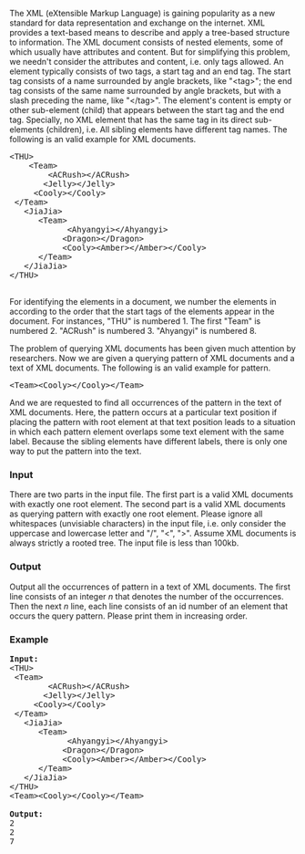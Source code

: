 <p>
The XML (eXtensible Markup Language) is gaining
popularity as a new standard for data representation and
exchange on the internet. 
XML provides a text-based means to describe and apply a tree-based structure to information.
The XML document consists of nested elements, some of which usually have attributes and content. 
But for simplifying this problem, we needn't consider the attributes and content, i.e. only tags allowed.
An element typically consists of two tags, a start tag and an end tag.
The start tag consists of a name surrounded by angle brackets, like "&lt;tag&gt;"; 
the end tag consists of the same name surrounded by angle brackets, 
but with a slash preceding the name, like "&lt;/tag&gt;". 
The element's content is empty or other sub-element (child) that appears between the start tag and the end tag.
Specially, no XML element that has the same tag in its direct sub-elements (children), 
i.e. All sibling elements have different tag names.
The following is an valid example for XML documents.
</p>

<pre>&lt;THU&gt;<br>	&lt;Team&gt;<br>		&lt;ACRush&gt;&lt;/ACRush&gt;<br>		&lt;Jelly&gt;&lt;/Jelly&gt;<br>		&lt;Cooly&gt;&lt;/Cooly&gt;<br>	&lt;/Team&gt;<br>	&lt;JiaJia&gt;<br>		&lt;Team&gt;<br>			&lt;Ahyangyi&gt;&lt;/Ahyangyi&gt;<br>			&lt;Dragon&gt;&lt;/Dragon&gt;<br>			&lt;Cooly&gt;&lt;Amber&gt;&lt;/Amber&gt;&lt;/Cooly&gt;<br>		&lt;/Team&gt;<br>	&lt;/JiaJia&gt;<br>&lt;/THU&gt;

</pre>

<p>
For identifying the elements in a document, we number the elements 
in according to the order that the start tags of the elements appear in the document.
For instances, "THU" is numbered 1. 
The first "Team" is numbered 2. "ACRush" is numbered 3. 
"Ahyangyi" is numbered 8.
</p>
<p>
The problem of querying XML documents has been given much attention by researchers.
Now we are given a querying pattern of XML documents and a text of XML documents.
The following is an valid example for pattern.
</p>
<pre>&lt;Team&gt;&lt;Cooly&gt;&lt;/Cooly&gt;&lt;/Team&gt;</pre>
<p>
And we are requested to find all occurrences of the pattern in the text of XML documents. 
Here, the pattern occurs at a particular text position if placing the pattern with root element at that
text position leads to a situation in which each pattern element overlaps some text element with the same label. 
Because the sibling elements have different labels, there is only one way to put the pattern into the text.

</p>

<h3>Input</h3>
<p>
There are two parts in the input file.
The first part is a valid XML documents with exactly one root element.
The second part is a valid XML documents as querying pattern with exactly one root element.
Please ignore all whitespaces (unvisiable characters) in the input file, 
i.e. only consider the uppercase and lowercase letter and "/", "&lt;", "&gt;". 
Assume XML documents is always strictly a rooted tree. 
The input file is less than 100kb.
</p>

<h3>Output</h3>
<p>
Output all the occurrences of pattern in a text of XML documents. 
The first line consists of an integer <i>n</i> that denotes the number of the occurrences. 
Then the next <i>n</i> line, each line consists of an id number of an element that occurs the query pattern. 
Please print them in increasing order.</p>

<h3>Example</h3>

<pre><b>Input:</b>
&lt;THU&gt;<br>	&lt;Team&gt;<br>		&lt;ACRush&gt;&lt;/ACRush&gt;<br>		&lt;Jelly&gt;&lt;/Jelly&gt;<br>		&lt;Cooly&gt;&lt;/Cooly&gt;<br>	&lt;/Team&gt;<br>	&lt;JiaJia&gt;<br>		&lt;Team&gt;<br>			&lt;Ahyangyi&gt;&lt;/Ahyangyi&gt;<br>			&lt;Dragon&gt;&lt;/Dragon&gt;<br>			&lt;Cooly&gt;&lt;Amber&gt;&lt;/Amber&gt;&lt;/Cooly&gt;<br>		&lt;/Team&gt;<br>	&lt;/JiaJia&gt;<br>&lt;/THU&gt;
&lt;Team&gt;&lt;Cooly&gt;&lt;/Cooly&gt;&lt;/Team&gt;

<b>Output:</b>
2
2
7
</pre>